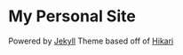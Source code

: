 # My Personal Site

Powered by [Jekyll](http://jekyllrb.com)
Theme based off of [Hikari](https://github.com/mx3m/hikari-for-Jekyll)
